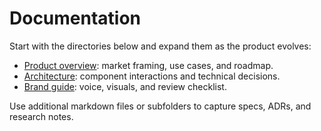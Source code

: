 # Documentation

Start with the directories below and expand them as the product evolves:

- [Product overview](product/overview.md): market framing, use cases, and roadmap.
- [Architecture](architecture/system-overview.md): component interactions and technical decisions.
- [Brand guide](brand/style-guide.md): voice, visuals, and review checklist.

Use additional markdown files or subfolders to capture specs, ADRs, and research notes.

